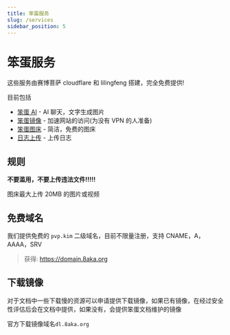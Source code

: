 ```yaml
---
title: 笨蛋服务
slug: /services
sidebar_position: 5
---
```


# 笨蛋服务

这些服务由赛博菩萨 cloudflare 和 lilingfeng 搭建，完全免费提供!

目前包括

- [笨蛋 AI](https://ai.8aka.org) - AI 聊天，文字生成图片
- [笨蛋镜像](https://mirror.imc.rip) - 加速网站的访问(为没有 VPN 的人准备)
- [笨蛋图床](https://image.8aka.org) - 简洁，免费的图床
- [日志上传](https://log.8aka.org) - 上传日志

## 规则

**不要滥用，不要上传违法文件!!!!!**

图床最大上传 20MB 的图片或视频

## 免费域名

我们提供免费的 `pvp.kim` 二级域名，目前不限量注册，支持 CNAME，A，AAAA，SRV

> 获得: https://domain.8aka.org

## 下载镜像

对于文档中一些下载慢的资源可以申请提供下载镜像，如果已有镜像，在经过安全性评估后会在文档中提供，如果没有，会提供笨蛋文档维护的镜像

官方下载镜像域名`dl.8aka.org`
